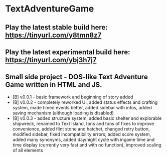 # TextAdventureGame
## Play the latest stable build here: https://tinyurl.com/y8tmn8z7
## Play the latest experimental build here: https://tinyurl.com/ybj3h7j7
## Small side project - DOS-like Text Adventure Game written in HTML and JS.
- [B] v0.0.1 - basic framework and beginning of story added
- [B] v0.0.2 - completely reworked UI, added status effects and crafting system, made timed events better, added sidebar with infos, added saving mechanism (although loading is disabled)
- [B] v0.0.3 - added structure system, added basic shelter and explorable shipwreck, renamed to Text Island, tons and tons of fixes to improve convenience, added flint stone and hatchet, changed retry button, modified sidebar, fixed incompatibility errors, added score system, added many synonyms, added day/night cycle with ingame time and time display (currently very fast and with no function), improved scaling of all elements
